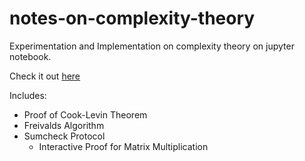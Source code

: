 # notes-on-complexity-theory

Experimentation and Implementation on complexity theory on jupyter notebook.

Check it out [here](/complexity%20theory.ipynb)

Includes:

- Proof of Cook-Levin Theorem
- Freivalds Algorithm
- Sumcheck Protocol
  - Interactive Proof for Matrix Multiplication
